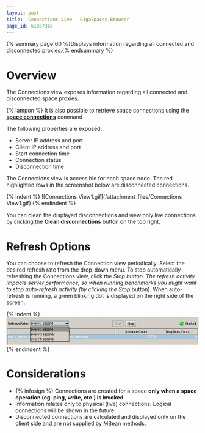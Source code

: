 ```yaml
---
layout: post
title:  Connections View - GigaSpaces Browser
page_id: 61867368
---
```


{% summary page|60 %}Displays information regarding all connected and disconnected proxies.{% endsummary %}

# Overview

The Connections view exposes information regarding all connected and disconnected space proxies. 

{% lampon %} It is also possible to retrieve space connections using the **[space connections](./space-connections---gigaspaces-cli.html)** command

The following properties are exposed:

- Server IP address and port
- Client IP address and port
- Start connection time
- Connection status
- Disconnection time

The Connections view is accessible for each space node. The red highlighted rows in the screenshot below are disconnected connections.

{% indent %}
![Connections View1.gif](/attachment_files/Connections View1.gif)
{% endindent %}

You can clean the displayed disconnections and view only live connections by clicking the **Clean disconnections** button on the top right.

# Refresh Options

You can choose to refresh the Connection view periodically. Select the desired refresh rate from the drop-down menu. To stop automatically refreshing the Connections view, click the **Stop* button. The refresh activity impacts server performance, so when running benchmarks you might want to stop auto-refresh activity (by clicking the *Stop** button). When auto-refresh is running, a green blinking dot is displayed on the right side of the screen.

{% indent %}
![GMC_space_x_RefreshRate_area_TopRight_6.0.gif](/attachment_files/GMC_space_x_RefreshRate_area_TopRight_6.0.gif)
{% endindent %}

# Considerations

- {% infosign %} Connections are created for a space **only when a space operation (eg. ping, write, etc.) is invoked**.
- Information relates only to physical (live) connections. Logical connections will be shown in the future.
- Disconnected connections are calculated and displayed only on the client side and are not supplied by MBean methods.

